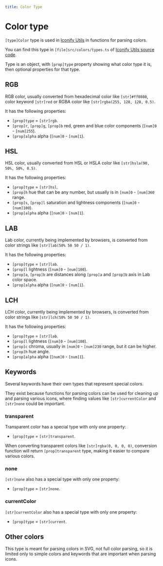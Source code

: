 ```yaml
title: Color Type
```

# Color type

`[type]Color` type is used in [Iconify Utils](./index.md) in functions for parsing colors.

You can find this type in `[file]src/colors/types.ts` of [Iconify Utils source code](https://github.com/iconify/iconify/tree/main/packages/utils).

Type is an object, with `[prop]type` property showing what color type it is, then optional properties for that type.

## RGB

RGB color, usually converted from hexadecimal color like `[str]#ff8080`, color keyword `[str]red` or RGBA color like `[str]rgba(255, 128, 128, 0.5)`.

It has the following properties:

- `[prop]type` = `[str]rgb`.
- `[prop]r`, `[prop]g`, `[prop]b` red, green and blue color components (`[num]0` - `[num]255`).
- `[prop]alpha` alpha (`[num]0` - `[num]1`).

## HSL

HSL color, usually converted from HSL or HSLA color like `[str]hsla(90, 50%, 50%, 0.5)`.

It has the following properties:

- `[prop]type` = `[str]hsl`.
- `[prop]h` hue that can be any number, but usually is in `[num]0` - `[num]360` range.
- `[prop]s`, `[prop]l` saturation and lightness components (`[num]0` - `[num]100`).
- `[prop]alpha` alpha (`[num]0` - `[num]1`).

## LAB

Lab color, currently being implemented by browsers, is converted from color strings like `[str]lab(50% 50 50 / 1)`.

It has the following properties:

- `[prop]type` = `[str]lab`.
- `[prop]l` lightness (`[num]0` - `[num]100`).
- `[prop]a`, `[prop]b` are distances along `[prop]a` and `[prop]b` axis in Lab color space.
- `[prop]alpha` alpha (`[num]0` - `[num]1`).

## LCH

LCH color, currently being implemented by browsers, is converted from color strings like `[str]lch(50% 50 50 / 1)`.

It has the following properties:

- `[prop]type` = `[str]lab`.
- `[prop]l` lightness (`[num]0` - `[num]100`).
- `[prop]c` chroma, usually in `[num]0` - `[num]230` range, but it can be higher.
- `[prop]h` hue angle.
- `[prop]alpha` alpha (`[num]0` - `[num]1`).

## Keywords

Several keywords have their own types that represent special colors.

They exist because functions for parsing colors can be used for cleaning up and parsing various icons, where finding values like `[str]currentColor` and `[str]none` could be important.

### transparent

Transparent color has a special type with only one property:

- `[prop]type` = `[str]transparent`.

When converting transparent colors like `[str]rgba(0, 0, 0, 0)`,
conversion function will return `[prop]transparent` type, making it easier to compare various colors.

### none

`[str]none` also has a special type with only one property:

- `[prop]type` = `[str]none`.

### currentColor

`[str]currentColor` also has a special type with only one property:

- `[prop]type` = `[str]current`.

## Other colors

This type is meant for parsing colors in SVG, not full color parsing, so it is limited only to simple colors and keywords that are important when parsing icons.
